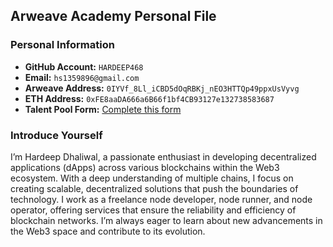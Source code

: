 ## Arweave Academy Personal File  

### Personal Information  
- **GitHub Account:** `HARDEEP468`
- **Email:** `hs1359896@gmail.com`
- **Arweave Address:** `0IYVf_8Ll_iCBD5dOqRBKj_nEO3HTTQp49ppxUsVyvg` 
- **ETH Address:** `0xFE8aaDA666a6B66f1bf4CB93127e132738583687`  
- **Talent Pool Form:** [Complete this form](https://docs.google.com/forms/d/e/1FAIpQLSfWA5fIIcBgmRppm3jNz5vmf9Mai_QMVil-2pO4r7YKn_Zhtw/viewform?usp=sf_link)  

### Introduce Yourself  
I’m Hardeep Dhaliwal, a passionate enthusiast in developing decentralized applications (dApps) across various blockchains within the Web3 ecosystem. With a deep understanding of multiple chains, I focus on creating scalable, decentralized solutions that push the boundaries of technology. I work as a freelance node developer, node runner, and node operator, offering services that ensure the reliability and efficiency of blockchain networks. I’m always eager to learn about new advancements in the Web3 space and contribute to its evolution.  

